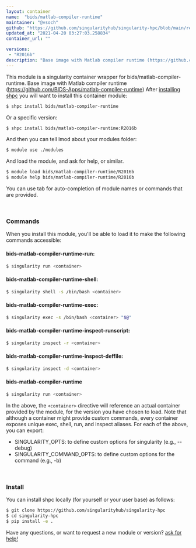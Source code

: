 ```yaml
---
layout: container
name:  "bids/matlab-compiler-runtime"
maintainer: "@vsoch"
github: "https://github.com/singularityhub/singularity-hpc/blob/main/registry/bids/matlab-compiler-runtime/container.yaml"
updated_at: "2021-04-20 03:27:03.258834"
container_url: ""

versions:
 - "R2016b"
description: "Base image with Matlab compiler runtime (https://github.com/BIDS-Apps/matlab-compiler-runtime)"
---
```


This module is a singularity container wrapper for bids/matlab-compiler-runtime.
Base image with Matlab compiler runtime (https://github.com/BIDS-Apps/matlab-compiler-runtime)
After [installing shpc](#install) you will want to install this container module:

```bash
$ shpc install bids/matlab-compiler-runtime
```

Or a specific version:

```bash
$ shpc install bids/matlab-compiler-runtime:R2016b
```

And then you can tell lmod about your modules folder:

```bash
$ module use ./modules
```

And load the module, and ask for help, or similar.

```bash
$ module load bids/matlab-compiler-runtime/R2016b
$ module help bids/matlab-compiler-runtime/R2016b
```

You can use tab for auto-completion of module names or commands that are provided.

<br>

### Commands

When you install this module, you'll be able to load it to make the following commands accessible:

#### bids-matlab-compiler-runtime-run:

```bash
$ singularity run <container>
```

#### bids-matlab-compiler-runtime-shell:

```bash
$ singularity shell -s /bin/bash <container>
```

#### bids-matlab-compiler-runtime-exec:

```bash
$ singularity exec -s /bin/bash <container> "$@"
```

#### bids-matlab-compiler-runtime-inspect-runscript:

```bash
$ singularity inspect -r <container>
```

#### bids-matlab-compiler-runtime-inspect-deffile:

```bash
$ singularity inspect -d <container>
```



#### bids-matlab-compiler-runtime

```bash
$ singularity run <container>
```


In the above, the `<container>` directive will reference an actual container provided
by the module, for the version you have chosen to load. Note that although a container
might provide custom commands, every container exposes unique exec, shell, run, and
inspect aliases. For each of the above, you can export:

 - SINGULARITY_OPTS: to define custom options for singularity (e.g., --debug)
 - SINGULARITY_COMMAND_OPTS: to define custom options for the command (e.g., -b)

<br>
  
### Install

You can install shpc locally (for yourself or your user base) as follows:

```bash
$ git clone https://github.com/singularityhub/singularity-hpc
$ cd singularity-hpc
$ pip install -e .
```

Have any questions, or want to request a new module or version? [ask for help!](https://github.com/singularityhub/singularity-hpc/issues)